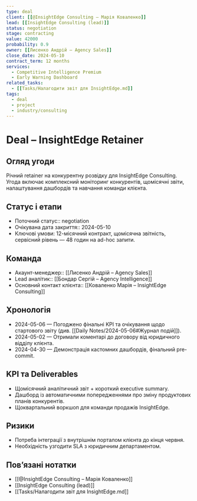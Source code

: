 ```yaml
---
type: deal
client: [[@InsightEdge Consulting – Марія Коваленко]]
lead: [[InsightEdge Consulting (lead)]]
status: negotiation
stage: contracting
value: 42000
probability: 0.9
owner: [[Лисенко Андрій – Agency Sales]]
close_date: 2024-05-10
contract_term: 12 months
services:
  - Competitive Intelligence Premium
  - Early Warning Dashboard
related_tasks:
  - [[Tasks/Налагодити звіт для InsightEdge.md]]
tags:
  - deal
  - project
  - industry/consulting
---
```


# Deal – InsightEdge Retainer

## Огляд угоди
Річний retainer на конкурентну розвідку для InsightEdge Consulting. Угода включає комплексний моніторинг конкурентів, щомісячні звіти, налаштування дашбордів та навчання команди клієнта.

## Статус і етапи
- Поточний статус:: negotiation
- Очікувана дата закриття:: 2024-05-10
- Ключові умови: 12-місячний контракт, щомісячна звітність, сервісний рівень — 48 годин на ad-hoc запити.

## Команда
- Акаунт-менеджер:: [[Лисенко Андрій – Agency Sales]]
- Lead аналітик:: [[Бондар Сергій – Agency Intelligence]]
- Основний контакт клієнта:: [[Коваленко Марія – InsightEdge Consulting]]

## Хронологія
- 2024-05-06 — Погоджено фінальні KPI та очікування щодо стартового звіту (див. [[Daily Notes/2024-05-06#Журнал подій]]).
- 2024-05-02 — Отримали коментарі до договору від юридичного відділу клієнта.
- 2024-04-30 — Демонстрація кастомних дашбордів, фінальний pre-commit.

## KPI та Deliverables
- Щомісячний аналітичний звіт + короткий executive summary.
- Дашборд із автоматичними попередженнями про зміну продуктових планів конкурентів.
- Щоквартальний воркшоп для команди продажів InsightEdge.

## Ризики
- Потреба інтеграції з внутрішнім порталом клієнта до кінця червня.
- Необхідність узгодити SLA з юридичним департаментом.

## Повʼязані нотатки
- [[@InsightEdge Consulting – Марія Коваленко]]
- [[InsightEdge Consulting (lead)]]
- [[Tasks/Налагодити звіт для InsightEdge.md]]
